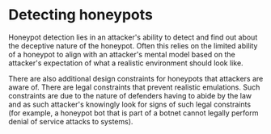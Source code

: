 # Detecting honeypots

Honeypot detection lies in an attacker's ability to detect and find out about the deceptive nature of the honeypot. Often this relies on the limited ability of a honeypot to align with an attacker's mental model based on the attacker's expectation of what a realistic environment should look like.

There are also additional design constraints for honeypots that attackers are aware of. There are legal constraints that prevent realistic emulations. Such constraints are due to the nature of defenders having to abide by the law and as such attacker's knowingly look for signs of such legal constraints (for example, a honeypot bot that is part of a botnet cannot legally perform denial of service attacks to systems).
